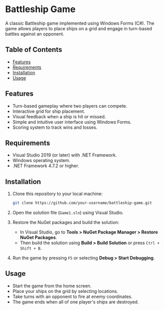 # Battleship Game

A classic Battleship game implemented using Windows Forms (C#). The game allows players to place ships on a grid and engage in turn-based battles against an opponent.

## Table of Contents

- [Features](#features)
- [Requirements](#requirements)
- [Installation](#installation)
- [Usage](#usage)

## Features

- Turn-based gameplay where two players can compete.
- Interactive grid for ship placement.
- Visual feedback when a ship is hit or missed.
- Simple and intuitive user interface using Windows Forms.
- Scoring system to track wins and losses.

## Requirements

- Visual Studio 2019 (or later) with .NET Framework.
- Windows operating system.
- .NET Framework 4.7.2 or higher.

## Installation

1. Clone this repository to your local machine:

    ```bash
    git clone https://github.com/your-username/battleship-game.git
    ```

2. Open the solution file (`Game1.sln`) using Visual Studio.

3. Restore the NuGet packages and build the solution:

    - In Visual Studio, go to **Tools > NuGet Package Manager > Restore NuGet Packages**.
    - Then build the solution using **Build > Build Solution** or press `Ctrl + Shift + B`.

4. Run the game by pressing `F5` or selecting **Debug > Start Debugging**.

## Usage

- Start the game from the home screen.
- Place your ships on the grid by selecting locations.
- Take turns with an opponent to fire at enemy coordinates.
- The game ends when all of one player's ships are destroyed.
